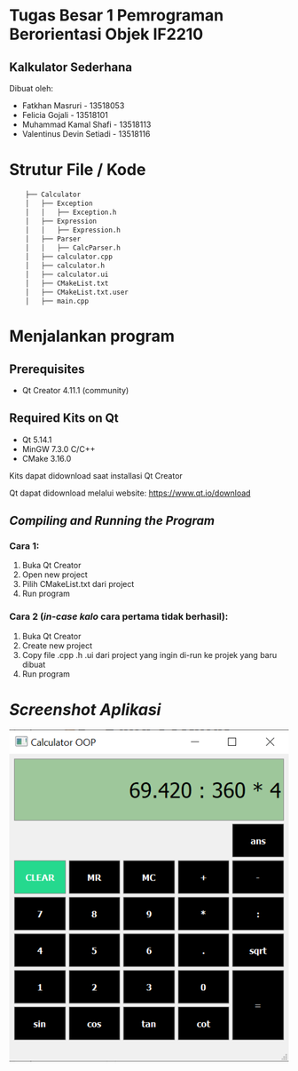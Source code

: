 # Tugas Besar 1 Pemrograman Berorientasi Objek IF2210
## Kalkulator Sederhana

<p>Dibuat oleh: </p>
<ul>
    <li>Fatkhan Masruri - 13518053</li>
    <li>Felicia Gojali - 13518101</li>
    <li>Muhammad Kamal Shafi - 13518113</li>
    <li>Valentinus Devin Setiadi - 13518116</li>
</ul>

# Strutur File / Kode

        ├── Calculator           
        │   ├── Exception
        │   │   ├── Exception.h
        │   ├── Expression
        │   │   ├── Expression.h
        │   ├── Parser
        │   │   ├── CalcParser.h
        │   ├── calculator.cpp
        │   ├── calculator.h
        │   ├── calculator.ui
        │   ├── CMakeList.txt
        │   ├── CMakeList.txt.user
        │   ├── main.cpp
# Menjalankan program
## Prerequisites
<ul>
    <li>Qt Creator 4.11.1 (community)</li>
</ul>

## Required Kits on Qt
<ul>
    <li>Qt 5.14.1</li>
    <li>MinGW 7.3.0 C/C++</li>
    <li>CMake 3.16.0</li>
</ul>
    
Kits dapat didownload saat installasi Qt Creator

Qt dapat didownload melalui website:
https://www.qt.io/download

## *Compiling and Running the Program*

### Cara 1:
1. Buka Qt Creator
2. Open new project
3. Pilih CMakeList.txt dari project
4. Run program


### Cara 2 (*in-case kalo* cara pertama tidak berhasil):
1. Buka Qt Creator
2. Create new project
3. Copy file .cpp .h .ui dari project yang ingin di-run ke projek yang baru dibuat
4. Run program

# *Screenshot Aplikasi*
![picture alt](./app_screenshot/calculator.png "Title is optional")
